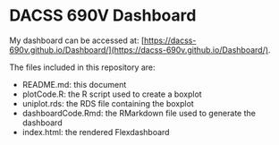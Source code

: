 # DACSS 690V Dashboard
My dashboard can be accessed at: [https://dacss-690v.github.io/Dashboard/](https://dacss-690v.github.io/Dashboard/).

The files included in this repository are:
- README.md: this document
- plotCode.R: the R script used to create a boxplot
- uniplot.rds: the RDS file containing the boxplot
- dashboardCode.Rmd: the RMarkdown file used to generate the dashboard
- index.html: the rendered Flexdashboard
